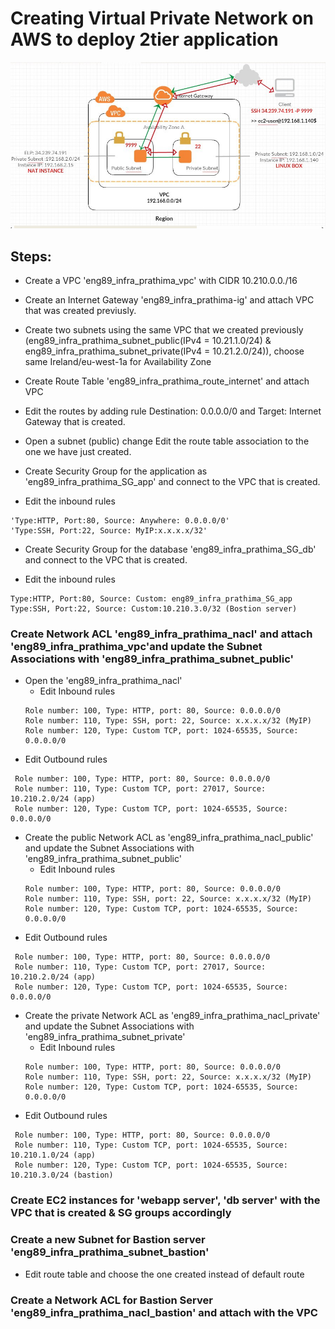 # Creating Virtual Private Network on AWS to deploy 2tier application
![](AWS_VPC_Bastion.png)
## Steps:
- Create a VPC 'eng89_infra_prathima_vpc' with CIDR 10.210.0.0./16
- Create an Internet Gateway 'eng89_infra_prathima-ig' and attach VPC that was created previusly.
- Create two subnets using the same VPC that we created previously (eng89_infra_prathima_subnet_public(IPv4 = 10.21.1.0/24) & eng89_infra_prathima_subnet_private(IPv4 = 10.21.2.0/24)), choose same Ireland/eu-west-1a for Availability Zone 
- Create Route Table 'eng89_infra_prathima_route_internet' and attach VPC
 - Edit the routes by adding rule Destination: 0.0.0.0/0 and Target: Internet Gateway that is created. 

 - Open a subnet (public) change Edit the route table association to the one we have just created.

- Create Security Group  for the application as 'eng89_infra_prathima_SG_app' and connect to the VPC that is created.
 * Edit the inbound rules 
 ```
 'Type:HTTP, Port:80, Source: Anywhere: 0.0.0.0/0'
 'Type:SSH, Port:22, Source: MyIP:x.x.x.x/32'
```

- Create Security Group for the database 'eng89_infra_prathima_SG_db' and connect to the VPC that is created.
 * Edit the inbound rules 
 ```
 Type:HTTP, Port:80, Source: Custom: eng89_infra_prathima_SG_app
 Type:SSH, Port:22, Source: Custom:10.210.3.0/32 (Bostion server)
```
### Create Network ACL 'eng89_infra_prathima_nacl' and attach 'eng89_infra_prathima_vpc'and update the Subnet Associations with 'eng89_infra_prathima_subnet_public'
- Open the 'eng89_infra_prathima_nacl' 
  * Edit Inbound rules
  ```
  Role number: 100, Type: HTTP, port: 80, Source: 0.0.0.0/0
  Role number: 110, Type: SSH, port: 22, Source: x.x.x.x/32 (MyIP)
  Role number: 120, Type: Custom TCP, port: 1024-65535, Source: 0.0.0.0/0
  ```
 * Edit Outbound rules
 ```
  Role number: 100, Type: HTTP, port: 80, Source: 0.0.0.0/0
  Role number: 110, Type: Custom TCP, port: 27017, Source: 10.210.2.0/24 (app)
  Role number: 120, Type: Custom TCP, port: 1024-65535, Source: 0.0.0.0/0
 ```
- Create the public Network ACL as 'eng89_infra_prathima_nacl_public' and update the Subnet Associations with 'eng89_infra_prathima_subnet_public'
  * Edit Inbound rules
  ```
  Role number: 100, Type: HTTP, port: 80, Source: 0.0.0.0/0
  Role number: 110, Type: SSH, port: 22, Source: x.x.x.x/32 (MyIP)
  Role number: 120, Type: Custom TCP, port: 1024-65535, Source: 0.0.0.0/0
  ```
 * Edit Outbound rules
 ```
  Role number: 100, Type: HTTP, port: 80, Source: 0.0.0.0/0
  Role number: 110, Type: Custom TCP, port: 27017, Source: 10.210.2.0/24 (app)
  Role number: 120, Type: Custom TCP, port: 1024-65535, Source: 0.0.0.0/0
 ```
- Create the private Network ACL as 'eng89_infra_prathima_nacl_private' and update the Subnet Associations with 'eng89_infra_prathima_subnet_private'
  * Edit Inbound rules
  ```
  Role number: 100, Type: HTTP, port: 80, Source: 0.0.0.0/0
  Role number: 110, Type: SSH, port: 22, Source: x.x.x.x/32 (MyIP)
  Role number: 120, Type: Custom TCP, port: 1024-65535, Source: 0.0.0.0/0
  ```
 * Edit Outbound rules
 ```
  Role number: 100, Type: HTTP, port: 80, Source: 0.0.0.0/0
  Role number: 110, Type: Custom TCP, port: 1024-65535, Source: 10.210.1.0/24 (app)
  Role number: 120, Type: Custom TCP, port: 1024-65535, Source: 10.210.3.0/24 (bastion)
 ```
### Create EC2 instances for 'webapp server', 'db server' with the VPC that is created & SG groups accordingly

### Create a new Subnet for Bastion server 'eng89_infra_prathima_subnet_bastion'
- Edit route table and choose the one created instead of default route

### Create a Network ACL for Bastion Server 'eng89_infra_prathima_nacl_bastion' and attach with the VPC

